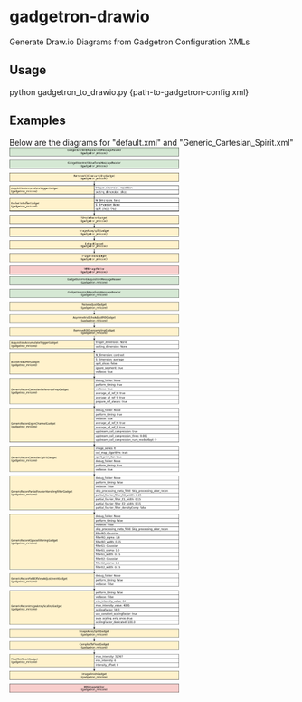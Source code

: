 # gadgetron-drawio
Generate Draw.io Diagrams from Gadgetron Configuration XMLs

## Usage 
python gadgetron_to_drawio.py {path-to-gadgetron-config.xml}
<br>

## Examples
Below are the diagrams for "default.xml" and "Generic_Cartesian_Spirit.xml"
<img src="examples/default_diagram.png?raw=true" width="300">
<img src="examples/Generic_Cartesian_Spirit_diagram.png?raw=true" width="300">
